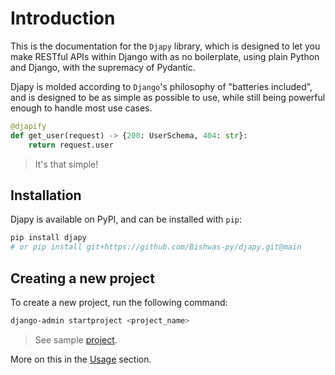# Introduction

This is the documentation for the `Djapy` library, which is designed to let you make RESTful APIs
within Django with as no boilerplate, using plain Python and Django, with the supremacy of Pydantic.

Djapy is molded according to `Django`'s philosophy of "batteries included", and is designed to
be as simple as possible to use, while still being powerful enough to handle most use cases.

```python
@djapify
def get_user(request) -> {200: UserSchema, 404: str}:
    return request.user
```

> It's that simple!

## Installation

Djapy is available on PyPI, and can be installed with `pip`:

```bash
pip install djapy
# or pip install git+https://github.com/Bishwas-py/djapy.git@main
```

## Creating a new project

To create a new project, run the following command:

```bash
django-admin startproject <project_name>
```

> See sample [project](https://github.com/Bishwas-py/djapy-todo).

More on this in the [Usage](https://bishwas-py.github.io/djapy/usage/) section.